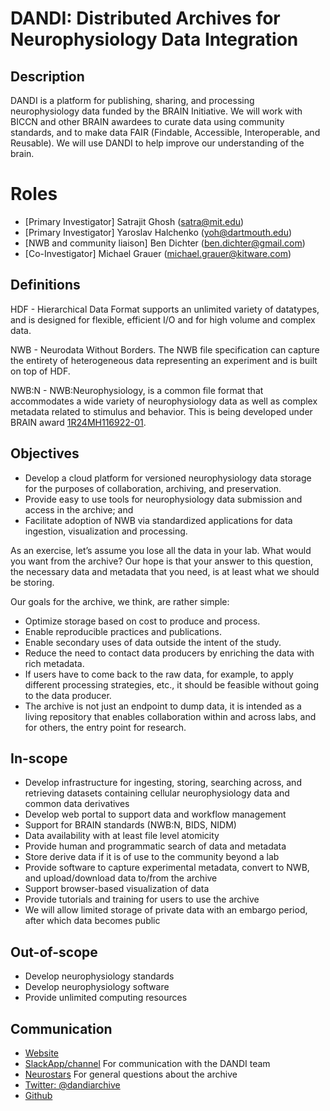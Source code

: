 # DANDI: Distributed Archives for Neurophysiology Data Integration

## Description
DANDI is a platform for publishing, sharing, and processing neurophysiology data funded by the BRAIN Initiative. We will work with BICCN and other BRAIN awardees to curate data using community standards, and to make data FAIR (Findable, Accessible, Interoperable, and Reusable). We will use DANDI to help improve our understanding of the brain.

# Roles
- [Primary Investigator] Satrajit Ghosh (satra@mit.edu)
- [Primary Investigator] Yaroslav Halchenko (yoh@dartmouth.edu)
- [NWB and community liaison] Ben Dichter (ben.dichter@gmail.com)
- [Co-Investigator] Michael Grauer (michael.grauer@kitware.com)

## Definitions
HDF - Hierarchical Data Format supports an unlimited variety of datatypes, and is designed for flexible, efficient I/O and for high volume and complex data.

NWB - Neurodata Without Borders. The NWB file specification can capture the entirety of heterogeneous data representing an experiment and is built on top of HDF. 

NWB:N - NWB:Neurophysiology, is a common file format that accommodates a wide variety of neurophysiology data as well as complex metadata related to stimulus and behavior. This is being developed under BRAIN award [1R24MH116922-01](https://projectreporter.nih.gov/project_info_description.cfm?aid=9582696).

## Objectives
- Develop a cloud platform for versioned neurophysiology data storage for the purposes of collaboration, archiving, and preservation. 
- Provide easy to use tools for neurophysiology data submission and access in the archive; and 
- Facilitate adoption of NWB via standardized applications for data ingestion, visualization and processing.

As an exercise, let’s assume you lose all the data in your lab. What would you want from the archive? Our hope is that your answer to this question, the necessary data and metadata that you need, is at least what we should be storing.

Our goals for the archive, we think, are rather simple:

- Optimize storage based on cost to produce and process.
- Enable reproducible practices and publications.
- Enable secondary uses of data outside the intent of the study.
- Reduce the need to contact data producers by enriching the data with rich metadata.
- If users have to come back to the raw data, for example, to apply different processing strategies, etc., it should be feasible without going to the data producer.
- The archive is not just an endpoint to dump data, it is intended as a living repository that enables collaboration within and across labs, and for others, the entry point for research.

## In-scope
- Develop infrastructure for ingesting, storing, searching across, and retrieving datasets containing cellular neurophysiology data and common data derivatives
- Develop web portal to support data and workflow management
- Support for BRAIN standards (NWB:N, BIDS, NIDM)
- Data availability with at least file level atomicity
- Provide human and programmatic search of data and metadata
- Store derive data if it is of use to the community beyond a lab
- Provide software to capture experimental metadata, convert to NWB, and upload/download data to/from the archive
- Support browser-based visualization of data
- Provide tutorials and training for users to use the archive
- We will allow limited storage of private data with an embargo period, after which data becomes public

## Out-of-scope
- Develop neurophysiology standards
- Develop neurophysiology software
- Provide unlimited computing resources

## Communication

- [Website](https://dandiarchive.org/)
- [SlackApp/channel](https://dandiarchive.slack.com/) For communication with the DANDI team 
- [Neurostars](https://neurostars.org/) For general questions about the archive
- [Twitter: @dandiarchive](https://twitter.com/dandiarchive)
- [Github](https://github.com/dandi)
